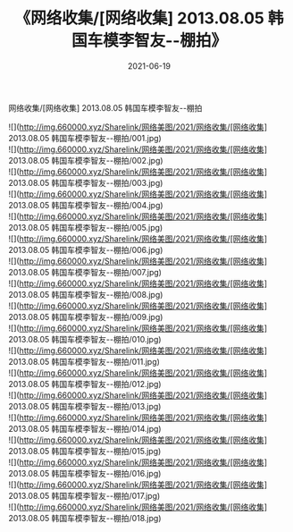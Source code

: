 ﻿---
layout: post
title:  《网络收集/[网络收集] 2013.08.05 韩国车模李智友--棚拍》
date:   2021-06-19
img: http://img.660000.xyz/Sharelink/网络美图/2021/网络收集/[网络收集] 2013.08.05 韩国车模李智友--棚拍/000.jpg
categories: [美女, 清纯, 唯美]
---

网络收集/[网络收集] 2013.08.05 韩国车模李智友--棚拍

 ![](http://img.660000.xyz/Sharelink/网络美图/2021/网络收集/[网络收集] 2013.08.05 韩国车模李智友--棚拍/001.jpg) <br>![](http://img.660000.xyz/Sharelink/网络美图/2021/网络收集/[网络收集] 2013.08.05 韩国车模李智友--棚拍/002.jpg) <br>![](http://img.660000.xyz/Sharelink/网络美图/2021/网络收集/[网络收集] 2013.08.05 韩国车模李智友--棚拍/003.jpg) <br>![](http://img.660000.xyz/Sharelink/网络美图/2021/网络收集/[网络收集] 2013.08.05 韩国车模李智友--棚拍/004.jpg) <br>![](http://img.660000.xyz/Sharelink/网络美图/2021/网络收集/[网络收集] 2013.08.05 韩国车模李智友--棚拍/005.jpg) <br>![](http://img.660000.xyz/Sharelink/网络美图/2021/网络收集/[网络收集] 2013.08.05 韩国车模李智友--棚拍/006.jpg) <br>![](http://img.660000.xyz/Sharelink/网络美图/2021/网络收集/[网络收集] 2013.08.05 韩国车模李智友--棚拍/007.jpg) <br>![](http://img.660000.xyz/Sharelink/网络美图/2021/网络收集/[网络收集] 2013.08.05 韩国车模李智友--棚拍/008.jpg) <br>![](http://img.660000.xyz/Sharelink/网络美图/2021/网络收集/[网络收集] 2013.08.05 韩国车模李智友--棚拍/009.jpg) <br>![](http://img.660000.xyz/Sharelink/网络美图/2021/网络收集/[网络收集] 2013.08.05 韩国车模李智友--棚拍/010.jpg) <br>![](http://img.660000.xyz/Sharelink/网络美图/2021/网络收集/[网络收集] 2013.08.05 韩国车模李智友--棚拍/011.jpg) <br>![](http://img.660000.xyz/Sharelink/网络美图/2021/网络收集/[网络收集] 2013.08.05 韩国车模李智友--棚拍/012.jpg) <br>![](http://img.660000.xyz/Sharelink/网络美图/2021/网络收集/[网络收集] 2013.08.05 韩国车模李智友--棚拍/013.jpg) <br>![](http://img.660000.xyz/Sharelink/网络美图/2021/网络收集/[网络收集] 2013.08.05 韩国车模李智友--棚拍/014.jpg) <br>![](http://img.660000.xyz/Sharelink/网络美图/2021/网络收集/[网络收集] 2013.08.05 韩国车模李智友--棚拍/015.jpg) <br>![](http://img.660000.xyz/Sharelink/网络美图/2021/网络收集/[网络收集] 2013.08.05 韩国车模李智友--棚拍/016.jpg) <br>![](http://img.660000.xyz/Sharelink/网络美图/2021/网络收集/[网络收集] 2013.08.05 韩国车模李智友--棚拍/017.jpg) <br>![](http://img.660000.xyz/Sharelink/网络美图/2021/网络收集/[网络收集] 2013.08.05 韩国车模李智友--棚拍/018.jpg) <br>